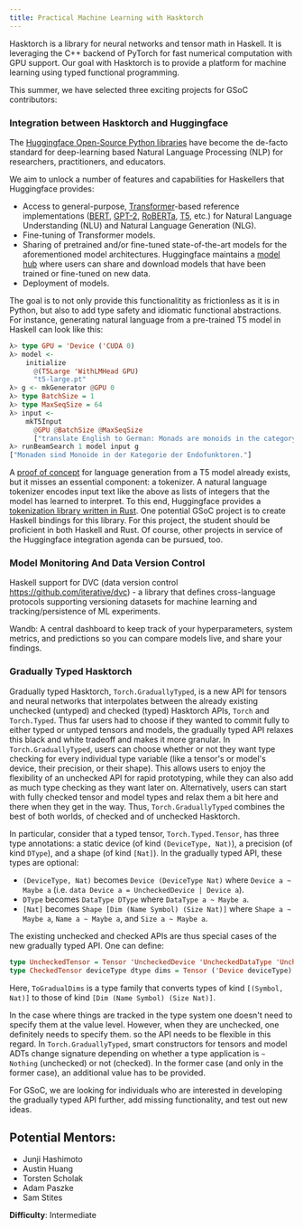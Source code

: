 ```yaml
---
title: Practical Machine Learning with Hasktorch
---
```


Hasktorch is a library for neural networks and tensor math in Haskell.
It is leveraging the C++ backend of PyTorch for fast numerical computation with GPU support.
Our goal with Hasktorch is to provide a platform for machine learning using typed functional programming.

This summer, we have selected three exciting projects for GSoC contributors:

### Integration between Hasktorch and Huggingface

The [Huggingface Open-Source Python libraries](https://github.com/huggingface/) have become the de-facto standard for deep-learning based Natural Language Processing (NLP) for researchers, practitioners, and educators.

We aim to unlock a number of features and capabilities for Haskellers that Huggingface provides:

* Access to general-purpose, [Transformer](https://en.wikipedia.org/wiki/Transformer_(machine_learning_model))-based reference implementations ([BERT](https://en.wikipedia.org/wiki/BERT_(language_model)), [GPT-2](https://en.wikipedia.org/wiki/GPT-2), [RoBERTa](https://arxiv.org/abs/1907.11692), [T5](https://arxiv.org/abs/1910.10683), etc.) for Natural Language Understanding (NLU) and Natural Language Generation (NLG).
* Fine-tuning of Transformer models.
* Sharing of pretrained and/or fine-tuned state-of-the-art models for the aforementioned model architectures. Huggingface maintains a [model hub](https://huggingface.co/models) where users can share and download models that have been trained or fine-tuned on new data.
* Deployment of models.

The goal is to not only provide this functionalitity as frictionless as it is in Python, but also to add type safety and idiomatic functional abstractions. For instance, generating natural language from a pre-trained T5 model in Haskell can look like this:

```Haskell
λ> type GPU = 'Device ('CUDA 0)
λ> model <-
    initialize
      @(T5Large 'WithLMHead GPU)
      "t5-large.pt"
λ> g <- mkGenerator @GPU 0
λ> type BatchSize = 1
λ> type MaxSeqSize = 64
λ> input <-
    mkT5Input
      @GPU @BatchSize @MaxSeqSize
      ["translate English to German: Monads are monoids in the category of endofunctors."]
λ> runBeamSearch 1 model input g
["Monaden sind Monoide in der Kategorie der Endofunktoren."]
```

A [proof of concept](https://twitter.com/tscholak/status/1356772217883869184?s=21) for language generation from a T5 model already exists, but it misses an essential component: a tokenizer. A natural language tokenizer encodes input text like the above as lists of integers that the model has learned to interpret. To this end, Huggingface provides a [tokenization library written in Rust](https://github.com/huggingface/tokenizers). One potential GSoC project is to create Haskell bindings for this library. For this project, the student should be proficient in both Haskell and Rust. Of course, other projects in service of the Huggingface integration agenda can be pursued, too.

### Model Monitoring And Data Version Control

Haskell support for DVC (data version control https://github.com/iterative/dvc) - a library that defines cross-language protocols supporting versioning datasets for machine learning and tracking/persistence of ML experiments.

Wandb: A central dashboard to keep track of your hyperparameters, system metrics, and predictions so you can compare models live, and share your findings.

### Gradually Typed Hasktorch

Gradually typed Hasktorch, `Torch.GraduallyTyped`, is a new API for tensors and neural networks that interpolates between the already existing unchecked (untyped) and checked (typed) Hasktorch APIs, `Torch` and `Torch.Typed`. Thus far users had to choose if they wanted to commit fully to either typed or untyped tensors and models, the gradually typed API relaxes this black and white tradeoff and makes it more granular. In `Torch.GraduallyTyped`, users can choose whether or not they want type checking for every individual type variable (like a tensor's or model's device, their precision, or their shape). This allows users to enjoy the flexibility of an unchecked API for rapid prototyping, while they can also add as much type checking as they want later on. Alternatively, users can start with fully checked tensor and model types and relax them a bit here and there when they get in the way. Thus, `Torch.GraduallyTyped` combines the best of both worlds, of checked and of unchecked Hasktorch.

In particular, consider that a typed tensor, `Torch.Typed.Tensor`, has three type annotations: a static device (of kind `(DeviceType, Nat)`), a precision (of kind `DType`), and a shape (of kind `[Nat]`). In the gradually typed API, these types are optional:

* `(DeviceType, Nat)` becomes `Device (DeviceType Nat)` where `Device a ~ Maybe a` (i.e. `data Device a = UncheckedDevice | Device a`).
* `DType` becomes `DataType DType` where `DataType a ~ Maybe a`.
* `[Nat]` becomes `Shape [Dim (Name Symbol) (Size Nat)]` where `Shape a ~ Maybe a`, `Name a ~ Maybe a`, and `Size a ~ Maybe a`.

The existing unchecked and checked APIs are thus special cases of the new gradually typed API. One can define:

```haskell
type UncheckedTensor = Tensor 'UncheckedDevice 'UncheckedDataType 'UncheckedShape
type CheckedTensor deviceType dtype dims = Tensor ('Device deviceType) ('DataType dtype) ('Shape (ToGradualDims dims))
```

Here, `ToGradualDims` is a type family that converts types of kind `[(Symbol, Nat)]` to those of kind `[Dim (Name Symbol) (Size Nat)]`.

In the case where things are tracked in the type system one doesn't need to specify them at the value level. However, when they are unchecked, one definitely needs to specify them. so the API needs to be flexible in this regard. In `Torch.GraduallyTyped`, smart constructors for tensors and model ADTs change signature depending on whether a type application is `~ Nothing` (unchecked) or not (checked). In the former case (and only in the former case), an additional value has to be provided.

For GSoC, we are looking for individuals who are interested in developing the gradually typed API further, add missing functionality, and test out new ideas.


## Potential Mentors:

- Junji Hashimoto
- Austin Huang
- Torsten Scholak
- Adam Paszke
- Sam Stites

**Difficulty**: Intermediate